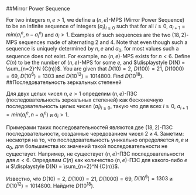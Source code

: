 ##Mirror Power Sequence

For two integers $n,e > 1$, we define a $(n,e)$-MPS (Mirror Power Sequence) to be an infinite sequence of integers $(a_i)_{i\ge 0}$ such that for all $i\ge 0$, $a_{i+1} = min(a_i^e,n-a_i^e)$ and $a_i > 1$. Examples of such sequences are the two $(18,2)$-MPS sequences made of alternating $2$ and $4$.
Note that even though such a sequence is uniquely determined by $n,e$ and $a_0$, for most values such a sequence does not exist. For example, no $(n,e)$-MPS exists for $n < 6$.
Define $C(n)$ to be the number of $(n,e)$-MPS for some $e$, and $\displaystyle D(N) = \sum_{n=2}^N {C(n)}$.
You are given that $D(10) = 2$, $D(100) = 21$, $D(1000) = 69$, $D(10^6) = 1303$ and $D(10^{12}) = 1014800$.
Find $D(10^{18})$.
##Последовательность зеркальных степеней

Для двух целых чисел $n,e > 1$ определим $(n,e)$-ПЗС (последовательность зеркальных степеней) как бесконечную последовательность целых чисел $(a_i)_{i\ge 0}$, такую что для всех $i\ge 0$, $a_{i+1} = min(a_i^e,n-a_i^e)$ и $a_i > 1$.

Примерами таких последовательностей являются две $(18,2)$-ПЗС последовательности, созданные чередованием чисел $2$ и $4$.
Заметим: несмотря на то, что последовательность уникально определяется $n,e$ и $a_0$, для большинства их значений такой последовательности не существует. Например, не существует $(n,e)$-ПЗС последовательности для $n < 6$.
Определим $C(n)$ как количество $(n,e)$-ПЗС для какого-либо $e$ и $\displaystyle D(N) = \sum_{n=2}^N {C(n)}$.

Известно, что $D(10) = 2$, $D(100) = 21$, $D(1000) = 69$, $D(10^6) = 1303$ и $D(10^{12}) = 1014800$.
Найдите $D(10^{18})$.
